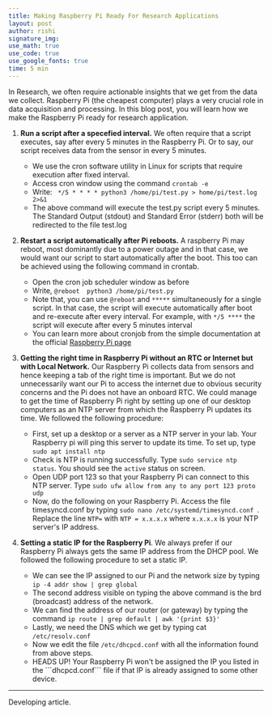 ```yaml
---
title: Making Raspberry Pi Ready For Research Applications
layout: post
author: rishi
signature_img:
use_math: true
use_code: true
use_google_fonts: true
time: 5 min
---
```


In Research, we often require actionable insights that we get from the data we collect. Raspberry Pi (the cheapest computer) plays a very crucial role in data acquisition and processing. In this blog post, you will learn how we make the Raspberry Pi ready for research application.


1.  **Run a script after a specefied interval.** We often require that a script executes, say after every 5 minutes in the Raspberry Pi. Or to say, our script receives data from the sensor in every 5 minutes.
    * We use the cron software utility in Linux for scripts that require execution after fixed interval.
    * Access cron window using the command ```crontab -e```
    * Write: ``` */5 * * * * python3 /home/pi/test.py > home/pi/test.log 2>&1```
    * The above command will execute the test.py script every 5 minutes. The Standard Output (stdout) and Standard Error (stderr) both will be redirected to the file test.log



2. **Restart a script automatically after Pi reboots.** A raspberry Pi may reboot, most dominantly due to a power outage and in that case, we would want our script to start automatically after the boot. This too can be achieved using the following command in crontab.
    * Open the cron job scheduler window as before
    * Write, ```@reboot  python3 /home/pi/test.py```
    * Note that, you can use ```@reboot``` and ```*****``` simultaneously for a single script. In that case, the script will execute automatically after boot and re-execute after every interval. For example, with ```*/5 ****``` the script will execute after every 5 minutes interval
    * You can learn more about cronjob from the simple documentation at the official [Raspberry Pi page](https://www.raspberrypi.org/documentation/linux/usage/cron.md)



3. **Getting the right time in Raspberry Pi without an RTC or Internet but with Local Network.** Our Raspberry Pi collects data from sensors and hence keeping a tab of the right time is important. But we do not unnecessarily want our Pi to access the internet due to obvious security concerns and the Pi does not have an onboard RTC. We could manage to get the time of Raspberry Pi right by setting up one of our desktop computers as an NTP server from which the Raspberry Pi updates its time. We followed the following procedure:
    * First, set up a desktop or a server as a NTP server in your lab. Your Raspberry pi will ping this server to update its time. To set up, type ```sudo apt install ntp```
    *  Check is NTP is running successfully. Type ```sudo service ntp status```. You should see the ```active``` status on screen. 
    *  Open UDP port 123 so that your Raspberry Pi can connect to this NTP server. Type ```sudo ufw allow from any to any port 123 proto udp```
    *  Now, do the following on your Raspberry Pi. Access the file timesyncd.conf by typing ```sudo nano /etc/systemd/timesyncd.conf ```. Replace the line ```NTP=``` with ```NTP = x.x.x.x``` where ```x.x.x.x``` is your NTP server's IP address.
    
4. **Setting a static IP for the Raspberry Pi**. We always prefer if our Raspberry Pi always gets the same IP address from the DHCP pool.  We followed the following procedure to set a static IP.

    *  We can see the IP assigned to our Pi and the network size by typing ```ip -4 addr show | grep global```
    * The second address visible on typing the above command is the  brd (broadcast) address of the network.
    * We can find the address of our router (or gateway) by typing the command ```ip route | grep default | awk '{print $3}'```
    * Lastly, we need the DNS which we get by typing cat ```/etc/resolv.conf```
    * Now we edit the file  ```/etc/dhcpcd.conf```  with all the information found from above steps.
    * <div class="alert alert-danger" role="alert">HEADS UP! Your Raspberry Pi won't be assigned the IP you listed in the ```dhcpcd.conf``` file if that IP is already assigned to some other device.</div> 
    
---

Developing article.



